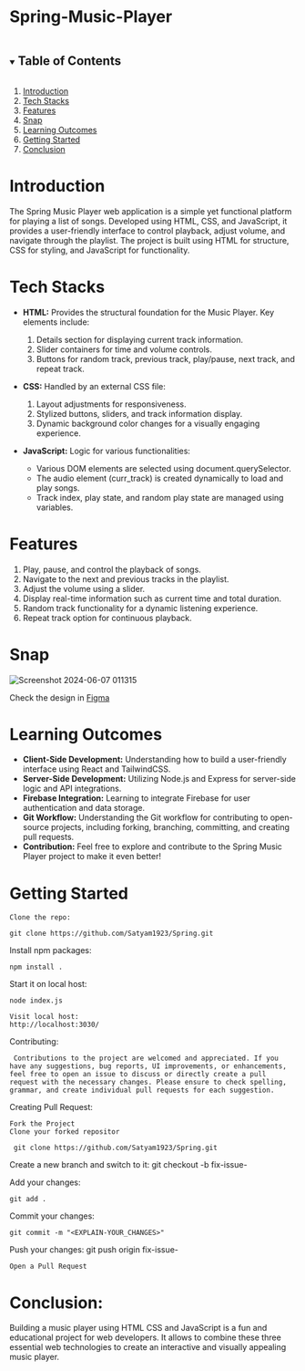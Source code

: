 # Spring-Music-Player

<!-- TABLE OF CONTENTS -->

<details open="open">
  <summary><h2 style="display: inline-block">Table of Contents</h2></summary>
  <ol>
    <li>
      <a href="#introduction">Introduction</a>
    </li>
    <li>
      <a href="#tech-stacks">Tech Stacks</a>
    </li>
    <li>
      <a href="#features">Features</a>
    </li>
    <li>
      <a href="#snap">Snap</a>
    </li>
    <li>
      <a href="#learning-outcomes">Learning Outcomes</a>
    </li>
    <li>
      <a href="#getting-started">Getting Started</a>
    </li>
    <li>
      <a href="#conclusion">Conclusion</a>
    </li>
  </ol>
</details>

# <a id="introduction">Introduction</a>

The Spring Music Player web application is a simple yet functional platform for playing a list of songs. Developed using HTML, CSS, and JavaScript, it provides a user-friendly interface to control playback, adjust volume, and navigate through the playlist. The project is built using HTML for structure, CSS for styling, and JavaScript for functionality.

# <a id="tech-stacks">Tech Stacks</a>

- **HTML:** Provides the structural foundation for the Music Player. Key elements include:

  1. Details section for displaying current track information.
  2. Slider containers for time and volume controls.
  3. Buttons for random track, previous track, play/pause, next track, and repeat track.

- **CSS:** Handled by an external CSS file:

  1. Layout adjustments for responsiveness.
  2. Stylized buttons, sliders, and track information display.
  3. Dynamic background color changes for a visually engaging experience.

- **JavaScript:** Logic for various functionalities:
  - Various DOM elements are selected using document.querySelector.
  - The audio element (curr_track) is created dynamically to load and play songs.
  - Track index, play state, and random play state are managed using variables.

# <a id="features">Features</a>

1. Play, pause, and control the playback of songs.
2. Navigate to the next and previous tracks in the playlist.
3. Adjust the volume using a slider.
4. Display real-time information such as current time and total duration.
5. Random track functionality for a dynamic listening experience.
6. Repeat track option for continuous playback.

# <a id="snap">Snap</a>
![Screenshot 2024-06-07 011315](https://github.com/Satyam1923/Spring-Music-Player/assets/104068640/574d157e-f2b7-4329-9e90-65383a2bdb75)

Check the design in [Figma](https://www.figma.com/design/WQnt0qRFSdaV3jW5XF8NSc/Spring-Music-player-new-design?node-id=0-1&t=Q8iDfJsPXtkoDLTG-1)

# <a id="learning-outcomes">Learning Outcomes</a>

- **Client-Side Development:** Understanding how to build a user-friendly interface using React and TailwindCSS.
- **Server-Side Development:** Utilizing Node.js and Express for server-side logic and API integrations.
- **Firebase Integration:** Learning to integrate Firebase for user authentication and data storage.
- **Git Workflow:** Understanding the Git workflow for contributing to open-source projects, including forking, branching, committing, and creating pull requests.
- **Contribution:** Feel free to explore and contribute to the Spring Music Player project to make it even better!

# <a id="getting-started">Getting Started</a>

    Clone the repo:

    git clone https://github.com/Satyam1923/Spring.git

Install npm packages:

    npm install .

Start it on local host:

    node index.js

    Visit local host:
    http://localhost:3030/

Contributing:

     Contributions to the project are welcomed and appreciated. If you have any suggestions, bug reports, UI improvements, or enhancements, feel free to open an issue to discuss or directly create a pull request with the necessary changes. Please ensure to check spelling, grammar, and create individual pull requests for each suggestion.

Creating Pull Request:

    Fork the Project
    Clone your forked repositor

     git clone https://github.com/Satyam1923/Spring.git

Create a new branch and switch to it:
git checkout -b fix-issue-<ISSUE-NUMBER>

Add your changes:

    git add .

Commit your changes:

    git commit -m "<EXPLAIN-YOUR_CHANGES>"

Push your changes:
git push origin fix-issue-<ISSUE-NUMBER>

    Open a Pull Request

# <a id="conclusion">Conclusion:</a>

Building a music player using HTML CSS and JavaScript is a fun and educational project for web developers. It allows to combine these three essential web technologies to create an interactive and visually appealing music player.
